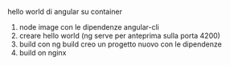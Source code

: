 hello world di angular su container

1. node image con le dipendenze angular-cli
2. creare hello world (ng serve per anteprima sulla porta 4200)
3. build con ng build creo un progetto nuovo con le dipendenze
4. build on nginx